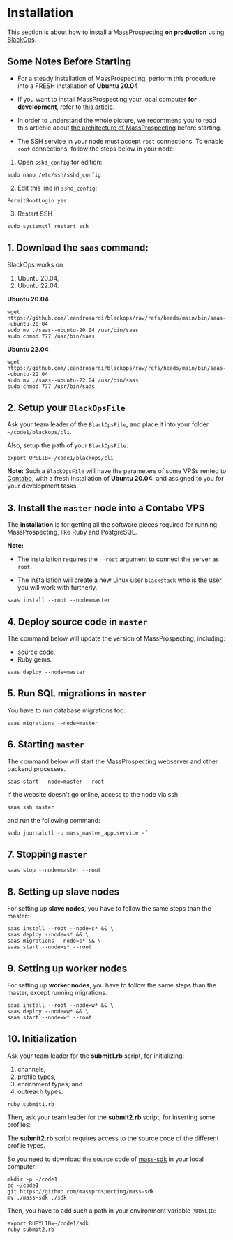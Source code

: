 # Installation

This section is about how to install a MassProspecting **on production** using [BlackOps](https://github.com/leandrosardi/blackops).

## Some Notes Before Starting

- For a steady installation of MassProspecting, perform this procedure into a FRESH installation of **Ubuntu 20.04**

- If you want to install MassProspecting your local computer **for development**, refer to [this article](./02a-installation-for-development.md).

- In order to understand the whole picture, we recommend you to read this artichle about [the architecture of MassProspecting](https://github.com/MassProspecting/docs/blob/main/internals/01-architecture.md) before starting.

- The SSH service in your node must accept `root` connections. 
To enable `root` connections, follow the steps below in your node:

1. Open `sshd_config` for edition:
```
sudo nano /etc/ssh/sshd_config
```

2. Edit this line in `sshd_config`:
```
PermitRootLogin yes
```

3. Restart SSH
```
sudo systemctl restart ssh
```

## 1. Download the `saas` command:

BlackOps works on 

1. Ubuntu 20.04,
2. Ubuntu 22.04.

**Ubuntu 20.04**

```
wget https://github.com/leandrosardi/blackops/raw/refs/heads/main/bin/saas--ubuntu-20.04
sudo mv ./saas--ubuntu-20.04 /usr/bin/saas
sudo chmod 777 /usr/bin/saas
```

**Ubuntu 22.04**

```
wget https://github.com/leandrosardi/blackops/raw/refs/heads/main/bin/saas--ubuntu-22.04
sudo mv ./saas--ubuntu-22.04 /usr/bin/saas
sudo chmod 777 /usr/bin/saas
```

## 2. Setup your `BlackOpsFile`

Ask your team leader of the `BlackOpsFile`, and place it into your folder `~/code1/blackops/cli`.

Also, setup the path of your `BlackOpsFile`:

```
export OPSLIB=~/code1/blackops/cli
```

**Note:** Such a `BlackOpsFile` will have the parameters of some VPSs rented to [Contabo](https://contabo.com/), with a fresh installation of **Ubuntu 20.04**, and assigned to you for your development tasks.

## 3. Install the `master` node into a Contabo VPS

The **installation** is for getting all the software pieces required for running MassProspecting, like Ruby and PostgreSQL.

**Note:** 

- The installation requires the `--root` argument to connect the server as `root`. 

- The installation will create a new Linux user `blackstack` who is the user you will work with furtherly.

```
saas install --root --node=master
```

## 4. Deploy source code in `master`

The command below will update the version of MassProspecting, including:

- source code,
- Ruby gems.

```
saas deploy --node=master
```

## 5. Run SQL migrations in `master`

You have to run database migrations too:

```
saas migrations --node=master
```

## 6. Starting `master`

The command below will start the MassProspecting webserver and other backend processes.

```
saas start --node=master --root
```

If the website doesn't go online, access to the node via ssh 

```
saas ssh master
```

and run the following command:

```
sudo journalctl -u mass_master_app.service -f
```

## 7. Stopping `master`

```
saas stop --node=master --root
```

## 8. Setting up slave nodes

For setting up **slave nodes**, you have to follow the same steps than the master:

```
saas install --root --node=s* && \
saas deploy --node=s* && \
saas migrations --node=s* && \
saas start --node=s* --root
```

## 9. Setting up worker nodes

For setting up **worker nodes**, you have to follow the same steps than the master, except running migrations.

```
saas install --root --node=w* && \
saas deploy --node=w* && \
saas start --node=w* --root
```

## 10. Initialization

Ask your team leader for the **submit1.rb** script, for initializing:

1. channels,
2. profile types,
3. enrichment types; and
4. outreach types.

```
ruby submit1.rb
```

Then, ask your team leader for the **submit2.rb** script, for inserting some profiles:

The **submit2.rb** script requires access to the source code of the different profile types. 

So you need to download the source code of [mass-sdk](https://github.com/massprospecting/mass-sdk) in your local computer:

```
mkdir -p ~/code1
cd ~/code1
git https://github.com/massprospecting/mass-sdk
mv ./mass-sdk ./sdk
```

Then, you have to add such a path in your environment variable `RUBYLIB`:

```
export RUBYLIB=~/code1/sdk
ruby submit2.rb
```

